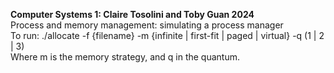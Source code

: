 **Computer Systems 1: Claire Tosolini and Toby Guan 2024**  
Process and memory management: simulating a process manager  
To run: ./allocate -f {filename} -m {infinite | first-fit | paged | virtual} -q (1 | 2 | 3)  
Where m is the memory strategy, and q in the quantum.
